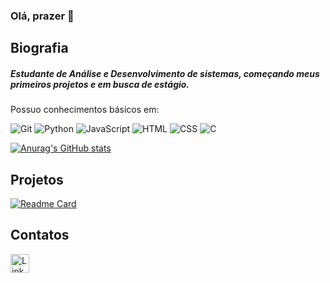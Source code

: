 ### Olá, prazer 👋

## Biografia 

##### Estudante de Análise e Desenvolvimento de sistemas, começando meus primeiros projetos e em busca de estágio. 

Possuo conhecimentos básicos em:

![Git](https://img.shields.io/badge/GIT-E44C30?style=for-the-badge&logo=git&logoColor=white)
![Python](https://img.shields.io/badge/Python-FFD43B?style=for-the-badge&logo=python&logoColor=blue)
![JavaScript](https://img.shields.io/badge/JavaScript-323330?style=for-the-badge&logo=javascript&logoColor=F7DF1E)
![HTML](https://img.shields.io/badge/HTML5-E34F26?style=for-the-badge&logo=html5&logoColor=white)
![CSS](https://img.shields.io/badge/CSS3-1572B6?style=for-the-badge&logo=css3&logoColor=white)
![C](https://img.shields.io/badge/C-00599C?style=for-the-badge&logo=c&logoColor=white)

[![Anurag's GitHub stats](https://github-readme-stats.vercel.app/api?username=FernandaMSC)](https://github.com/anuraghazra/github-readme-stats)

## Projetos

[![Readme Card](https://github-readme-stats.vercel.app/api/pin/?username=FernandaMSC&repo=devweekgit.github.io)](https://github.com/anuraghazra/github-readme-stats)

## Contatos

[<img src='https://img.shields.io/badge/LinkedIn-0077B5?style=for-the-badge&logo=linkedin&logoColor=white' alt='Linkedin' height='30'>](linkedin.com/in/fernanda-carvalho)
